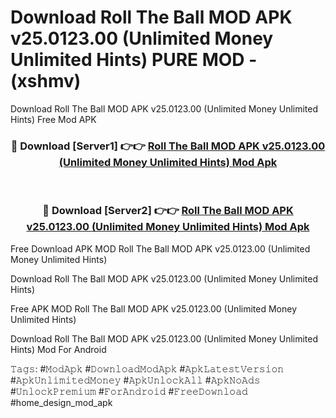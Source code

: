 # Download Roll The Ball MOD APK v25.0123.00 (Unlimited Money Unlimited Hints) PURE MOD - (xshmv)
Download Roll The Ball MOD APK v25.0123.00 (Unlimited Money Unlimited Hints) Free Mod APK

<div align="center">
<h3>🔴 Download [Server1] 👉👉 <a href="https://apk-comot.site?title=Roll_The_Ball_MOD_APK_v25.0123.00_(Unlimited_Money_Unlimited_Hints)">Roll The Ball MOD APK v25.0123.00 (Unlimited Money Unlimited Hints) Mod Apk</a></h3><br>

<h3>🔴 Download [Server2] 👉👉 <a href="https://apk-comot.site?title=Roll_The_Ball_MOD_APK_v25.0123.00_(Unlimited_Money_Unlimited_Hints)">Roll The Ball MOD APK v25.0123.00 (Unlimited Money Unlimited Hints) Mod Apk</a></h3>
</div>


Free Download APK MOD Roll The Ball MOD APK v25.0123.00 (Unlimited Money Unlimited Hints)

Download Roll The Ball MOD APK v25.0123.00 (Unlimited Money Unlimited Hints) 

Free APK MOD Roll The Ball MOD APK v25.0123.00 (Unlimited Money Unlimited Hints) 

Download Roll The Ball MOD APK v25.0123.00 (Unlimited Money Unlimited Hints) Mod For Android

𝚃𝚊𝚐𝚜: #𝙼𝚘𝚍𝙰𝚙𝚔 #𝙳𝚘𝚠𝚗𝚕𝚘𝚊𝚍𝙼𝚘𝚍𝙰𝚙𝚔 #𝙰𝚙𝚔𝙻𝚊𝚝𝚎𝚜𝚝𝚅𝚎𝚛𝚜𝚒𝚘𝚗 #𝙰𝚙𝚔𝚄𝚗𝚕𝚒𝚖𝚒𝚝𝚎𝚍𝙼𝚘𝚗𝚎𝚢 #𝙰𝚙𝚔𝚄𝚗𝚕𝚘𝚌𝚔𝙰𝚕𝚕 #𝙰𝚙𝚔𝙽𝚘𝙰𝚍𝚜 #𝚄𝚗𝚕𝚘𝚌𝚔𝙿𝚛𝚎𝚖𝚒𝚞𝚖 #𝙵𝚘𝚛𝙰𝚗𝚍𝚛𝚘𝚒𝚍 #𝙵𝚛𝚎𝚎𝙳𝚘𝚠𝚗𝚕𝚘𝚊𝚍 #home_design_mod_apk